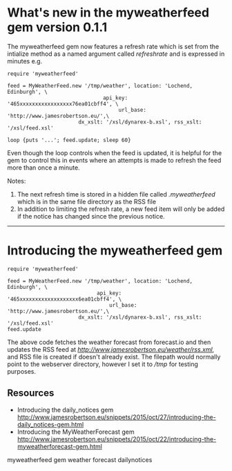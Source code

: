 # What's new in the myweatherfeed gem version 0.1.1

The myweatherfeed gem now features a refresh rate which is set from the intialize method as a named argument called *refreshrate* and is expressed in minutes e.g.

    require 'myweatherfeed'

    feed = MyWeatherFeed.new '/tmp/weather', location: 'Lochend, Edinburgh', \
                                   api_key: '465xxxxxxxxxxxxxxxxx76ea01cbff4', \
                                        url_base: 'http://www.jamesrobertson.eu/',\
                           dx_xslt: '/xsl/dynarex-b.xsl', rss_xslt: '/xsl/feed.xsl'

    loop {puts '...'; feed.update; sleep 60}

Even though the loop controls when the feed is updated, it is helpful for the gem to control this in events where an attempts is made to refresh the feed more than once a minute.

Notes:

1. The next refresh time is stored in a hidden file called *.myweatherfeed* which is in the same file directory as the RSS file
2. In addition to limiting the refresh rate, a new feed item will only be added if the notice has changed since the previous notice.

--------------------

# Introducing the myweatherfeed gem

    require 'myweatherfeed'

    feed = MyWeatherFeed.new '/tmp/weather', location: 'Lochend, Edinburgh', \
                                 api_key: '465xxxxxxxxxxxxxxxxxxx6ea01cbff4', \
                                     url_base: 'http://www.jamesrobertson.eu/',\
                           dx_xslt: '/xsl/dynarex-b.xsl', rss_xslt: '/xsl/feed.xsl'
    feed.update


The above code fetches the weather forecast from forecast.io and then updates the RSS feed at *http://www.jamesrobertson.eu/weather/rss.xml*, and RSS file is created if doesn't already exist. The filepath would normally point to the webserver directory, however I set it to */tmp* for testing purposes.

## Resources

* Introducing the daily_notices gem http://www.jamesrobertson.eu/snippets/2015/oct/27/introducing-the-daily_notices-gem.html
* Introducing the MyWeatherForecast gem http://www.jamesrobertson.eu/snippets/2015/oct/22/introducing-the-myweatherforecast-gem.html

myweatherfeed gem weather forecast dailynotices
